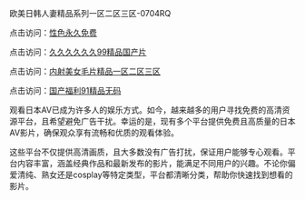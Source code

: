 欧美日韩人妻精品系列一区二区三区-0704RQ

点击访问：<a href="https://gfd-5xg.pages.dev/">性色永久免费</a>

点击访问：<a href="https://fdhf-454.pages.dev/">久久久久久久99精品国产片</a>

点击访问：<a href="https://bered.pages.dev/">内射美女毛片精品一区二区三区</a>

点击访问：<a href="https://rtj-3zo.pages.dev/">国产福利91精品无码</a>

观看日本AV已成为许多人的娱乐方式。如今，越来越多的用户寻找免费的高清资源平台，且希望避免广告干扰。幸运的是，现有多个平台提供免费且高质量的日本AV影片，确保观众享有流畅和优质的观看体验。

这些平台不仅提供高清画质，且大多数没有广告打扰，保证用户能够专心观看。平台内容丰富，涵盖经典作品和最新发布的影片，能满足不同用户的兴趣。不论你偏爱清纯、熟女还是cosplay等特定类型，平台都清晰分类，帮助你快速找到想看的影片。

<span style="display:none;">[Canonical link](https://github.com/Q20250704/so2 ）</span>
